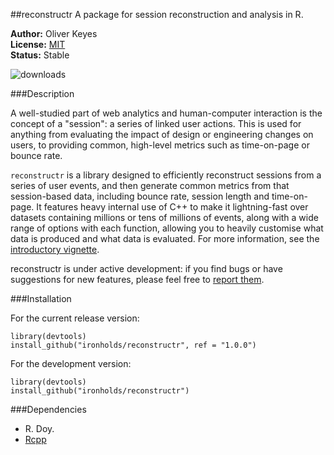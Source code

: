 ##reconstructr
A package for session reconstruction and analysis in R.

__Author:__ Oliver Keyes<br/>
__License:__ [MIT](http://opensource.org/licenses/MIT)<br/>
__Status:__ Stable

![downloads](http://cranlogs.r-pkg.org/badges/grand-total/reconstructr)

###Description

A well-studied part of web analytics and human-computer interaction is
the concept of a "session": a series of linked user actions. This is used
for anything from evaluating the impact of design or engineering changes
on users, to providing common, high-level metrics such as time-on-page
or bounce rate.

<code>reconstructr</code> is a library designed to efficiently reconstruct
sessions from a series of user events, and then generate common metrics
from that session-based data, including bounce rate, session length and time-on-page.
It features heavy internal use of C++ to make it lightning-fast over datasets
containing millions or tens of millions of events, along with a wide range of options
with each function, allowing you to heavily customise what data is produced and
what data is evaluated. For more information, see the
[introductory vignette](https://github.com/Ironholds/reconstructr/blob/master/vignettes/Introduction.Rmd).

reconstructr is under active development: if you find bugs or have suggestions
for new features, please feel free to [report them](https://github.com/Ironholds/reconstructr/issues).

###Installation

For the current release version:

    library(devtools)
    install_github("ironholds/reconstructr", ref = "1.0.0")

For the development version:

    library(devtools)
    install_github("ironholds/reconstructr")
    
###Dependencies
* R. Doy.
* [Rcpp](http://cran.rstudio.com/web/packages/Rcpp/)


